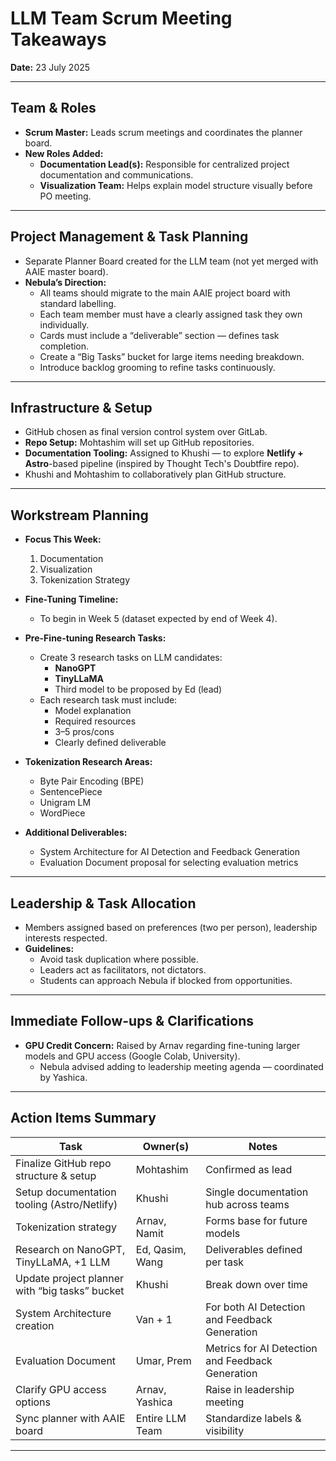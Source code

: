 # LLM Team Scrum Meeting Takeaways  
**Date:** 23 July 2025  

---

## Team & Roles  
- **Scrum Master:** Leads scrum meetings and coordinates the planner board.  
- **New Roles Added:**  
  - **Documentation Lead(s):** Responsible for centralized project documentation and communications.  
  - **Visualization Team:** Helps explain model structure visually before PO meeting.  

---

## Project Management & Task Planning  
- Separate Planner Board created for the LLM team (not yet merged with AAIE master board).  
- **Nebula’s Direction:**  
  - All teams should migrate to the main AAIE project board with standard labelling.  
  - Each team member must have a clearly assigned task they own individually.  
  - Cards must include a “deliverable” section — defines task completion.  
  - Create a “Big Tasks” bucket for large items needing breakdown.  
  - Introduce backlog grooming to refine tasks continuously.  

---

## Infrastructure & Setup  
- GitHub chosen as final version control system over GitLab.  
- **Repo Setup:** Mohtashim will set up GitHub repositories.  
- **Documentation Tooling:** Assigned to Khushi — to explore **Netlify + Astro**-based pipeline (inspired by Thought Tech's Doubtfire repo).  
- Khushi and Mohtashim to collaboratively plan GitHub structure.  

---

## Workstream Planning  
- **Focus This Week:**  
  1. Documentation  
  2. Visualization  
  3. Tokenization Strategy  

- **Fine-Tuning Timeline:**  
  - To begin in Week 5 (dataset expected by end of Week 4).  

- **Pre-Fine-tuning Research Tasks:**  
  - Create 3 research tasks on LLM candidates:  
    - **NanoGPT**  
    - **TinyLLaMA**  
    - Third model to be proposed by Ed (lead)  
  - Each research task must include:  
    - Model explanation  
    - Required resources  
    - 3–5 pros/cons  
    - Clearly defined deliverable  

- **Tokenization Research Areas:**  
  - Byte Pair Encoding (BPE)  
  - SentencePiece  
  - Unigram LM  
  - WordPiece  

- **Additional Deliverables:**  
  - System Architecture for AI Detection and Feedback Generation  
  - Evaluation Document proposal for selecting evaluation metrics  

---

## Leadership & Task Allocation  
- Members assigned based on preferences (two per person), leadership interests respected.  
- **Guidelines:**  
  - Avoid task duplication where possible.  
  - Leaders act as facilitators, not dictators.  
  - Students can approach Nebula if blocked from opportunities.  

---

## Immediate Follow-ups & Clarifications  
- **GPU Credit Concern:** Raised by Arnav regarding fine-tuning larger models and GPU access (Google Colab, University).  
  - Nebula advised adding to leadership meeting agenda — coordinated by Yashica.  

---

## Action Items Summary  

| Task                                          | Owner(s)               | Notes                                                        |
|-----------------------------------------------|------------------------|--------------------------------------------------------------|
| Finalize GitHub repo structure & setup        | Mohtashim              | Confirmed as lead                                            |
| Setup documentation tooling (Astro/Netlify)   | Khushi                 | Single documentation hub across teams                       |
| Tokenization strategy                         | Arnav, Namit           | Forms base for future models                                 |
| Research on NanoGPT, TinyLLaMA, +1 LLM         | Ed, Qasim, Wang        | Deliverables defined per task                                |
| Update project planner with “big tasks” bucket| Khushi                 | Break down over time                                         |
| System Architecture creation                  | Van + 1                | For both AI Detection and Feedback Generation                |
| Evaluation Document                           | Umar, Prem             | Metrics for AI Detection and Feedback Generation             |
| Clarify GPU access options                    | Arnav, Yashica         | Raise in leadership meeting                                  |
| Sync planner with AAIE board                   | Entire LLM Team        | Standardize labels & visibility                              |

---
